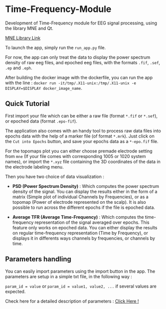 # Time-Frequency-Module

Development of Time-Frequency module for EEG signal processing, using the library MNE and Qt.

[MNE Library Link](https://martinos.org/mne/dev/index.html)

To launch the app, simply run the `run_app.py` file.

For now, the app can only treat the data to display the power spectrum density of raw eeg files, and epoched eeg files, with the formats `.fif`, `.sef`, `.ep` and `.eph`.

After building the docker image with the dockerfile, you can run the app with the line : `docker run -it/tmp/.X11-unix:/tmp/.X11-unix -e DISPLAY=$DISPLAY docker_image_name`. 



## Quick Tutorial 

First import your file which can be either a raw file (format `*.fif` or `*.sef`), or epoched data (format `.epo-fif`).

The application also comes with an handy tool to process raw data files into epochs data with the help of a marker file (of format `*.mrk`). Just click on the `Cut into Epochs` button, and save your epochs data as a `*-epo.fif` file. 

 For the topomaps plot you can either choose premade electrode setting from `mne` (If your file comes with corresponding 1005 or 1020 system names), or import the `*.xyz` file containing the 3D coordinates of the data in the electrode labeling menu.
 
 Then you have two choice of data visualization : 
 
 * **PSD (Power Spectrum Density)** : Which computes the power spectrum density of the signal. You can display the results either in the form of a matrix (Simple plot of individual Channels by Frequencies), or as a topomap (Power of electrode represented on the scalp). It is also possible to run across the different epochs if the file is epoched data. 
 
 * **Average TFR (Average Time-Frequency)** : Which computes the time-frequency representation of the signal averaged over epochs. This feature only works on epoched data. You can either display the results on regular time-frequency representation (Time by Frequency), or displays it in differents ways channels by frequencies, or channels by time. 


## Parameters handling 

You can easily import parameters using the import button in the app. The parameters are setup in a simple txt file, in the following way : 

`param_id = value` or `param_id = value1, value2, ...` if several values are expected. 

Check here for a detailed description of parameters : [Click Here !](https://github.com/TyWR/Time-Frequency-Module/blob/master/media/help_parameters.md)







